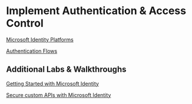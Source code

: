 # Implement Authentication & Access Control

[Microsoft Identity Platforms](https://docs.microsoft.com/en-us/azure/active-directory/develop/)

[Authentication Flows](https://docs.microsoft.com/en-us/azure/active-directory/develop/msal-authentication-flows)

## Additional Labs & Walkthroughs

[Getting Started with Microsoft Identity](https://docs.microsoft.com/en-us/learn/modules/getting-started-identity/)

[Secure custom APIs with Microsoft Identity](https://docs.microsoft.com/en-us/learn/modules/identity-secure-custom-api/)

